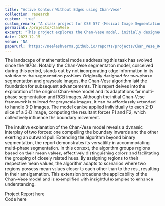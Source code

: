 ```yaml
---
title: "Active Contour Without Edges using Chan-Vese"
collection: research
custom: 'true'
custom_remark: "A class project for CSE 577 (Medical Image Segmentation), Spring '23, Stony Brook University"
permalink: /projects/ChanVese
excerpt: "This project explores the Chan-Vese model, initially designed for two-phase segmentation and grayscale images in the 1970s. It highlights the model's adaptability to handle 3-D images and its extension to multi-phase segmentation, demonstrating its dynamic forces for boundary movement and showcasing its efficacy through practical examples."
date: 2023-12-15
venue: 'NA'
paperurl: 'https://neeleshverma.github.io/reports/projects/Chan_Vese_Report.pdf'
---
```


<style>

/* Style the counter cards */
.card {
<!--   box-shadow: 0 4px 8px 0 rgba(0, 0, 0, 0.2); /* this adds the "card" effect */ -->
  padding: 16px;
<!--   text-align: center; -->
<!--   background-color: #f1f1f1; -->
}

a:link {
  text-decoration: none;
}
</style>

The landscape of mathematical models addressing this task has evolved since the 1970s. Notably, the Chan-Vese segmentation model, conceived during this period, stands out by not incorporating edge information in its solution to the segmentation problem. Originally designed for two-phase segmentation and grayscale images, the Chan-Vese algorithm laid the foundation for subsequent advancements. This report delves into the exploration of the original Chan-Vese model and its adaptations for multi-phase segmentation and RGB images. Although the initial Chan-Vese framework is tailored for grayscale images, it can be effortlessly extended to handle 3-D images. The model can be applied individually to each 2-D slice of a 3-D image, computing the resultant forces F1 and F2, which collectively influence the boundary movement.  

The intuitive explanation of the Chan-Vese model reveals a dynamic interplay of two forces: one compelling the boundary inwards and the other exerting an outward pull. Extending the algorithm beyond binary segmentation, the report demonstrates its versatility in accommodating multi-phase segmentation. In this context, the algorithm groups regions based on their mean values, effectively distinguishing colors and facilitating the grouping of closely related hues. By assigning regions to their respective mean values, the algorithm adapts to scenarios where two regions possess mean values closer to each other than to the rest, resulting in their amalgamation. This extension broadens the applicability of the Chan-Vese model and is exemplified with insightful examples to enhance understanding.

Project Report [here](https://neeleshverma.github.io/reports/projects/Chan_Vese_Report.pdf)  
Code [here](https://github.com/neeleshverma/ChanVeseEvolved)